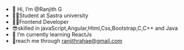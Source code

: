 - 👋 Hi, I’m @Ranjith G
- 👨‍🎓Student at Sastra university
- 👨‍💻Frontend Developer
- 😎skilled in javaScript,Angular,Html,Css,Bootstrap,C,C++ and Java
- 🌱 I’m currently learning ReactJs
- 🤝reach me through ranjithrahae@gmail.com
